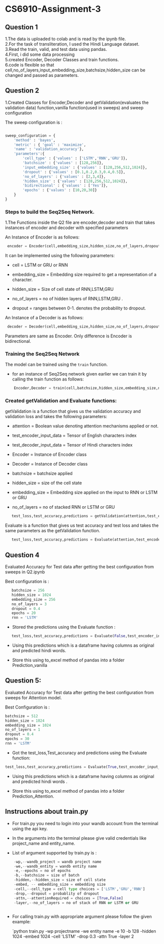 # CS6910-Assignment-3

## Question 1

1.The data is uploaded to colab and is read by the ipynb file.<br>
2.For the task of transliteration, I used the Hindi Language dataset.<br>
3.Read the train, valid, and test data using pandas.<br>
4.First, i did some data processing<br>
5.created Encoder, Decoder Classes and train functions.<br>
6.code is flexible so that cell,no_of_layers,input_embedding_size,batchsize,hidden_size can be changed and passed as parameters.<br>


## Question 2

1.Created Classes for Encoder,Decoder and getValidation(evaluates the validation data) function,vanilla function(used in sweeps) and sweep configuration

The sweep configuration is :
```python

sweep_configuration = {
    'method' : 'bayes',
    'metric' : { 'goal' : 'maximize',
    'name' : 'validation_accuracy'},
    'parameters':{
        'cell_type' : {'values' : ['LSTM','RNN','GRU']},
        'batchsize' : {'values' : [128,256]},
        'input_embedding_size' : {'values' : [128,256,512,1024]},
        'dropout' : {'values' : [0.1,0.2,0.3,0.4,0.5]},
        'no_of_layers' : {'values' : [2,3,4]},
        'hidden_size' : {'values' : [128,256,512,1024]},
        'bidirectional' : {'values' : ['Yes']},
        'epochs' : {'values' : [10,20,30]}
    }
}

```

### Steps to build the Seq2Seq Network.

1.The Functions inside the Q2 file are encoder,decoder and train that takes instances of encoder and decoder with specified parameters

An Instance of Encoder is as follows:

```python
 encoder = Encoder(cell,embedding_size,hidden_size,no_of_layers,dropout)
```

It can be implemented using the following parameters:

- cell = LSTM or GRU or RNN

- embedding_size = Embedding size required to get a representation of a character.

- hidden_size = Size of cell state of RNN,LSTM,GRU

- no_of_layers = no of hidden layers of RNN,LSTM,GRU .

- dropout = ranges between 0-1. denotes the probability to dropout.


An Instance of a Decoder is as follows:

``` python
 decoder = Decoder(cell,embedding_size,hidden_size,no_of_layers,dropout,batchsize)
```
Parameters are same as Encoder. Only difference is Encoder is bidirectional.
  
### Training the Seq2Seq Network


The model can be trained using the `train` function.

- for an instance of Seq2Seq network given earlier we can train it by calling the train function as follows:

```python
    Encoder,Decoder = train(cell,batchsize,hidden_size,embedding_size,no_of_layers,dropout,epochs)
```

### Created getValidation and Evaluate functions:

getValidation is a function that gives us the validation accuracy and validation loss and  takes the following parameters:

- attention = Boolean value denoting attention mechanisms applied or not.

- test_encoder_input_data = Tensor of English characters index

- test_decoder_input_data = Tensor of Hindi characters index

- Encoder = Instance of Encoder class

- Decoder = Instance of Decoder class

- batchsize = batchsize applied

- hidden_size = size of the cell state

- embedding_size = Embedding size applied on the input to RNN or LSTM or GRU

- no_of_layers = no of stacked RNN or LSTM or GRU

``` python
   test_loss,test_accuracy,predictions = getValidation(attention,test_encoder_input_data,test_decoder_input_data,Encoder,Decoder,batchsize,hidden_size,embedding_size,no_of_layers)
```

Evaluate is a function that gives us test accuracy and test loss and takes the same parameters as the getValidation function.

``` python
   test_loss,test_accuracy,predictions = Evaluate(attention,test_encoder_input_data,test_decoder_input_data,Encoder,Decoder,batchsize,hidden_size,embedding_size,no_of_layers)

```



## Question 4

Evaluated Accuracy for Test data after getting the best configuration from sweeps in Q2.ipynb

Best configuration is :
 ``` python
    batchsize = 256
    hidden_size = 1024
    embedding_size = 256
    no_of_layers = 3
    dropout = 0.4
    epochs = 20
    rnn = 'LSTM'
 ```
 - Stored the predictions using the Evaluate function :
 
 ``` python
    test_loss,test_accuracy,predictions = Evaluate(False,test_encoder_input_data,test_decoder_input_data,Encoder,Decoder,batchsize,hidden_size,embedding_size,no_of_layers)
 ```
 - Using this predictions which is a dataframe having columns as original and predicted hindi words.
 
 - Store this using to_excel method of pandas into a folder Prediction_vanilla

## Question 5:

Evaluated Accuracy for Test data after getting the best configuration from sweeps for Attention model.

Best Configuration is :

``` python
batchsize = 512
hidden_size = 1024
embedding_size = 1024
no_of_layers = 1
dropout = 0.4
epochs = 30
rnn = 'LSTM'
```

- Got the test_loss,Test_accuracy and predictions using the Evaluate function:

``` python
test_loss,test_accuracy,predictions = Evaluate(True,test_encoder_input_data,test_decoder_input_data,Encoder1,Decoder1,batchsize,hidden_size,embedding_size,no_of_layers)
```

- Using this predictions which is a dataframe having columns as original and predicted hindi words .

- Store this using to_excel method of pandas into a folder Prediction_Attention.
  
## Instructions about train.py

- For train.py you need to login into your wandb account from the terminal using the api key.

- In the arguments into the terminal please give valid credentials like project_name and entity_name.

- List of argument supported by train.py is :

``` python
    -wp,--wandb_project = wandb project name
    -we,--wandb_entity = wandb entity name
    -e,--epochs = no of epochs
    -b,--batchsize = size of batch
    -hidden,--hidden_size = size of cell state
    -embed, -- embedding_size = embedding size
    -cell,--cell_type = cell type choices = ['LSTM','GRU','RNN']
    -drop,--dropout = probablity of dropout
    -attn,--attentionRequired = choices = [True,False]
    -layer,--no_of_layers = no of stack of RNN or LSTM or GRU
    
```

- For calling train.py with appropriate argument please follow the given example:

  `python train.py -wp projectname -we entity name -e 10 -b 128 -hidden 1024 -embed 1024 -cell 'LSTM' -drop 0.3 -attn True -layer 2 
  




  

  

  

  
  

 
